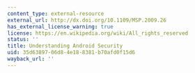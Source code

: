 ```yaml
---
content_type: external-resource
external_url: http://dx.doi.org/10.1109/MSP.2009.26
has_external_license_warning: true
license: https://en.wikipedia.org/wiki/All_rights_reserved
status: ''
title: Understanding Android Security
uid: 35d63897-06d8-4e18-8381-b70afd0f15d6
wayback_url: ''
---
```

